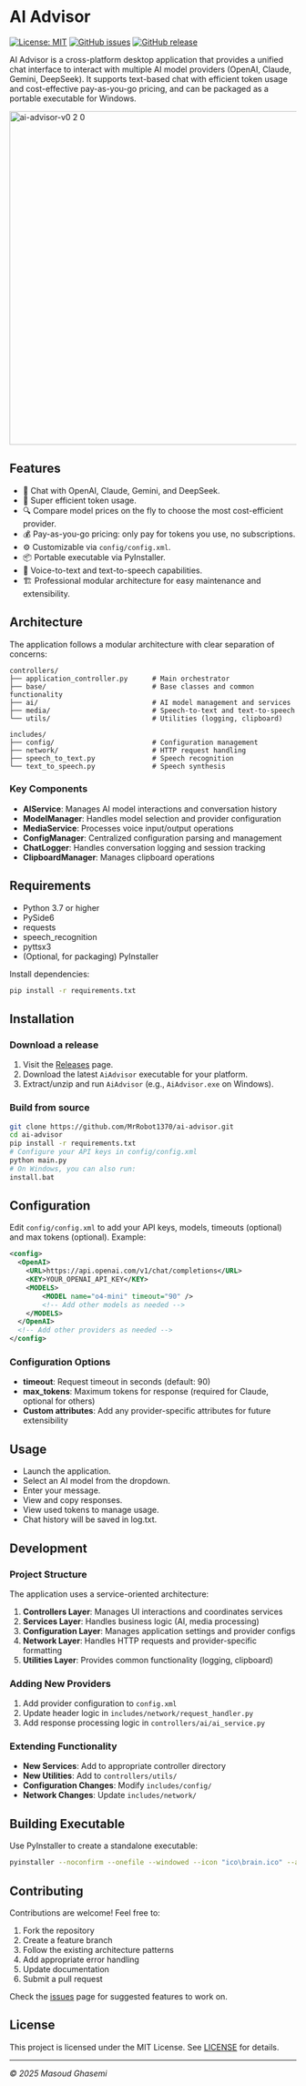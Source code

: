  # AI Advisor
 
 [![License: MIT](https://img.shields.io/badge/license-MIT-green.svg)](LICENSE)
 [![GitHub issues](https://img.shields.io/github/issues/MrRobot1370/ai-advisor?style=flat)](https://github.com/MrRobot1370/ai-advisor/issues)
 [![GitHub release](https://img.shields.io/github/v/release/MrRobot1370/ai-advisor?style=flat)](https://github.com/MrRobot1370/ai-advisor/releases)

 AI Advisor is a cross-platform desktop application that provides a unified chat interface to interact with multiple AI model providers (OpenAI, Claude, Gemini, DeepSeek). It supports text-based chat with efficient token usage and cost-effective pay-as-you-go pricing, and can be packaged as a portable executable for Windows.

 <img width="752" height="586" alt="ai-advisor-v0 2 0" src="https://github.com/user-attachments/assets/91031bdf-9a32-477c-ad52-237abdd93d34" />

 ## Features
 
 - 💬 Chat with OpenAI, Claude, Gemini, and DeepSeek.
 - 🚀 Super efficient token usage.
 - 🔍 Compare model prices on the fly to choose the most cost-efficient provider.
 - 💰 Pay-as-you-go pricing: only pay for tokens you use, no subscriptions.
 - ⚙️ Customizable via `config/config.xml`.
 - 📦 Portable executable via PyInstaller.
 - 🎤 Voice-to-text and text-to-speech capabilities.
 - 🏗️ Professional modular architecture for easy maintenance and extensibility.
 
 ## Architecture

 The application follows a modular architecture with clear separation of concerns:

    controllers/
    ├── application_controller.py      # Main orchestrator
    ├── base/                          # Base classes and common functionality
    ├── ai/                            # AI model management and services
    ├── media/                         # Speech-to-text and text-to-speech
    └── utils/                         # Utilities (logging, clipboard)

    includes/
    ├── config/                        # Configuration management
    ├── network/                       # HTTP request handling
    ├── speech_to_text.py              # Speech recognition
    └── text_to_speech.py              # Speech synthesis
 
 ### Key Components
 
 - **AIService**: Manages AI model interactions and conversation history
 - **ModelManager**: Handles model selection and provider configuration
 - **MediaService**: Processes voice input/output operations
 - **ConfigManager**: Centralized configuration parsing and management
 - **ChatLogger**: Handles conversation logging and session tracking
 - **ClipboardManager**: Manages clipboard operations
 
 ## Requirements
 
 - Python 3.7 or higher
 - PySide6
 - requests
 - speech_recognition
 - pyttsx3
 - (Optional, for packaging) PyInstaller
 
 Install dependencies:
 
 ```bash
 pip install -r requirements.txt
 ```
 
 ## Installation
 
 ### Download a release
 
 1. Visit the [Releases](https://github.com/MrRobot1370/ai-advisor/releases) page.
 2. Download the latest `AiAdvisor` executable for your platform.
 3. Extract/unzip and run `AiAdvisor` (e.g., `AiAdvisor.exe` on Windows).
 
 ### Build from source
 
 ```bash
 git clone https://github.com/MrRobot1370/ai-advisor.git
 cd ai-advisor
 pip install -r requirements.txt
 # Configure your API keys in config/config.xml
 python main.py
 # On Windows, you can also run:
 install.bat
 ```
 
 ## Configuration
 
 Edit `config/config.xml` to add your API keys, models, timeouts (optional) and max tokens (optional). Example:
 
 ```xml
 <config>
   <OpenAI>
     <URL>https://api.openai.com/v1/chat/completions</URL>
     <KEY>YOUR_OPENAI_API_KEY</KEY>
     <MODELS>
         <MODEL name="o4-mini" timeout="90" />
         <!-- Add other models as needed -->
     </MODELS>
   </OpenAI>
   <!-- Add other providers as needed -->
 </config>
 ```
 
 ### Configuration Options

 - **timeout**: Request timeout in seconds (default: 90)
 - **max_tokens**: Maximum tokens for response (required for Claude, optional for others)
 - **Custom attributes**: Add any provider-specific attributes for future extensibility
 
 ## Usage
 
 - Launch the application.
 - Select an AI model from the dropdown.
 - Enter your message.
 - View and copy responses.
 - View used tokens to manage usage.
 - Chat history will be saved in log.txt.
 
 ## Development

 ### Project Structure
 
 The application uses a service-oriented architecture:
 
 1. **Controllers Layer**: Manages UI interactions and coordinates services
 2. **Services Layer**: Handles business logic (AI, media processing)
 3. **Configuration Layer**: Manages application settings and provider configs
 4. **Network Layer**: Handles HTTP requests and provider-specific formatting
 5. **Utilities Layer**: Provides common functionality (logging, clipboard)
 
 ### Adding New Providers
 
 1. Add provider configuration to `config.xml`
 2. Update header logic in `includes/network/request_handler.py`
 3. Add response processing logic in `controllers/ai/ai_service.py`
 
 ### Extending Functionality
 
 - **New Services**: Add to appropriate controller directory
 - **New Utilities**: Add to `controllers/utils/`
 - **Configuration Changes**: Modify `includes/config/`
 - **Network Changes**: Update `includes/network/`
 
 ## Building Executable
 
 Use PyInstaller to create a standalone executable:
 
  ```bash
 pyinstaller --noconfirm --onefile --windowed --icon "ico\brain.ico" --add-data "includes;includes/" --add-data "controllers;controllers/" --add-data "controls;controls/" --add-data "icons;icons/" --add-data "Main.qml;." main.py
 ```
 
 ## Contributing
 
 Contributions are welcome! Feel free to:
 
 1. Fork the repository
 2. Create a feature branch
 3. Follow the existing architecture patterns
 4. Add appropriate error handling
 5. Update documentation
 6. Submit a pull request
 
 Check the [issues](https://github.com/MrRobot1370/ai-advisor/issues) page for suggested features to work on.
 
 ## License
 
 This project is licensed under the MIT License. See [LICENSE](LICENSE) for details.
 
 ---
 
 *© 2025 Masoud Ghasemi*
